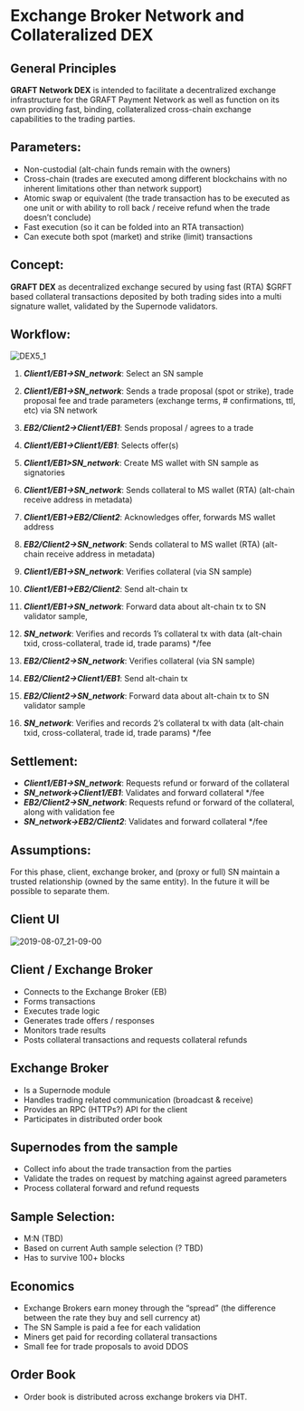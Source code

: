# Exchange Broker Network and Collateralized DEX

## General Principles 

**GRAFT Network DEX**  is intended to facilitate a decentralized exchange infrastructure for the GRAFT Payment Network as well as function on its own providing fast, binding, collateralized cross-chain exchange capabilities to the trading parties.

## Parameters:

- Non-custodial (alt-chain funds remain with the owners)
- Cross-chain (trades are executed among different blockchains with no inherent limitations other than network support)
- Atomic swap or equivalent (the trade transaction has to be executed as one unit or with ability to roll back / receive refund when the trade doesn’t conclude)
- Fast execution (so it can be folded into an RTA transaction)
- Can execute both spot (market) and strike (limit) transactions

## Concept:

**GRAFT DEX** as decentralized exchange secured by using fast (RTA) $GRFT based collateral transactions deposited by both trading sides into a multi signature wallet, validated by the Supernode validators.

## Workflow:

![DEX5_1](https://user-images.githubusercontent.com/45132833/62647271-d4cd5d80-b958-11e9-9706-8af2ef8a2f91.png)


1. _**Client1/EB1->SN_network**_: Select an SN sample
2. _**Client1/EB1->SN_network**_: Sends a trade proposal (spot or strike), trade proposal fee and trade parameters (exchange terms, # confirmations, ttl, etc) via SN network
3. _**EB2/Client2->Client1/EB1**_: Sends proposal / agrees to a trade
4. _**Client1/EB1->Client1/EB1**_: Selects offer(s)
5. _**Client1/EB1>SN_network**_: Create MS wallet with SN sample as signatories
6. _**Client1/EB1->SN_network**_: Sends collateral to MS wallet (RTA) (alt-chain receive address in metadata)

7. _**Client1/EB1->EB2/Client2**_: Acknowledges offer, forwards MS wallet address
8. _**EB2/Client2->SN_network**_: Sends collateral to MS wallet (RTA) (alt-chain receive address in metadata)
9. _**Client1/EB1->SN_network**_: Verifies collateral (via SN sample)

10. _**Client1/EB1->EB2/Client2**_: Send alt-chain tx 
11. _**Client1/EB1->SN_network**_: Forward data about alt-chain tx to SN validator sample, 
12. _**SN_network**_: Verifies and records 1’s collateral tx with data (alt-chain txid, cross-collateral, trade id, trade params) */fee
13. _**EB2/Client2->SN_network**_: Verifies collateral (via SN sample)
14. _**EB2/Client2->Client1/EB1**_: Send alt-chain tx
15. _**EB2/Client2->SN_network**_: Forward data about alt-chain tx to SN validator sample
16. _**SN_network**_: Verifies and records 2’s collateral tx with data (alt-chain txid, cross-collateral, trade id, trade params) */fee


## Settlement:

- _**Client1/EB1->SN_network**_: Requests refund or forward of the collateral
- _**SN_network->Client1/EB1**_: Validates and forward collateral */fee
- _**EB2/Client2->SN_network**_: Requests refund or forward of the collateral, along with validation fee
- _**SN_network->EB2/Client2**_: Validates and forward collateral */fee


## Assumptions:

For this phase, client, exchange broker, and (proxy or full) SN maintain a trusted relationship (owned by the same entity).  In the future it will be possible to separate them.


## Client UI

![2019-08-07_21-09-00](https://user-images.githubusercontent.com/45132833/62646777-badf4b00-b957-11e9-944d-d487f8888593.jpg)

## Client / Exchange Broker

- Connects to the Exchange Broker (EB)
- Forms transactions
- Executes trade logic
- Generates trade offers / responses
- Monitors trade results
- Posts collateral transactions and requests collateral refunds 

## Exchange Broker

- Is a Supernode module
- Handles trading related communication (broadcast & receive)
- Provides an RPC (HTTPs?) API for the client
- Participates in distributed order book

## Supernodes from the sample

- Collect info about the trade transaction from the parties
- Validate the trades on request by matching against agreed parameters
- Process collateral forward and refund requests

## Sample Selection:

- M:N (TBD)
- Based on current Auth sample selection (? TBD)
- Has to survive 100+ blocks

## Economics

- Exchange Brokers earn money through the “spread” (the difference between the rate they buy and sell currency at)
- The SN Sample is paid a fee for each validation
- Miners get paid for recording collateral transactions
- Small fee for trade proposals to avoid DDOS

## Order Book

- Order book is distributed across exchange brokers via DHT.
